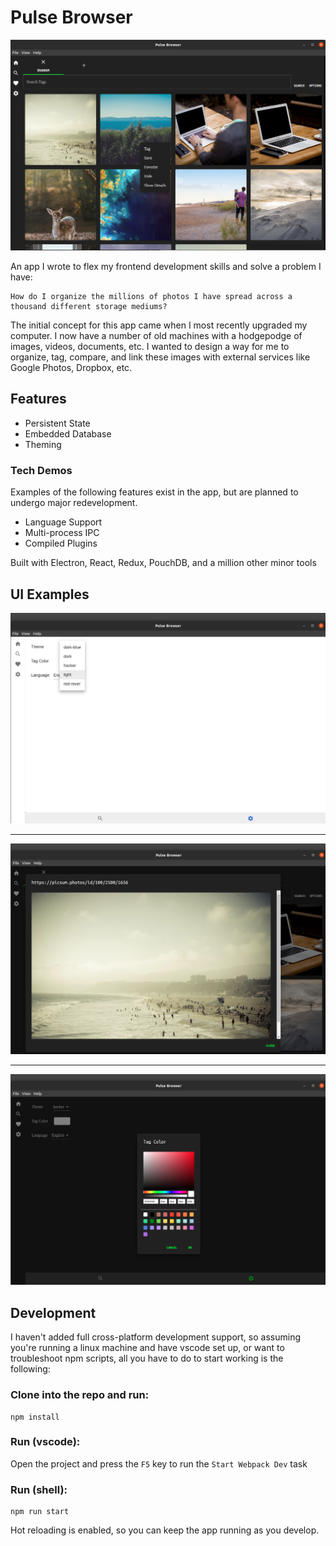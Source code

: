 # Pulse Browser

![Home Page](docs/home.png)

An app I wrote to flex my frontend development skills and solve a problem I have:

```text
How do I organize the millions of photos I have spread across a thousand different storage mediums?
```

The initial concept for this app came when I most recently upgraded my computer. I now have a number of old machines with a hodgepodge of images, videos, documents, etc. I wanted to design a way for me to organize, tag, compare, and link these images with external services like Google Photos, Dropbox, etc.

## Features

-   Persistent State
-   Embedded Database
-   Theming

### Tech Demos

Examples of the following features exist in the app, but are planned to undergo major redevelopment.

-   Language Support
-   Multi-process IPC
-   Compiled Plugins

Built with Electron, React, Redux, PouchDB, and a million other minor tools

## UI Examples

![Theme Support](docs/themes.png)

---

![Preview](docs/preview.png)

---

![Color Selection](docs/color.png)

## Development

I haven't added full cross-platform development support, so assuming you're running a linux machine and have vscode set up, or want to troubleshoot npm scripts, all you have to do to start working is the following:

### Clone into the repo and run:

```shell
npm install
```

### Run (vscode):

Open the project and press the `F5` key to run the `Start Webpack Dev` task


### Run (shell):

```shell
npm run start
```

Hot reloading is enabled, so you can keep the app running as you develop.
